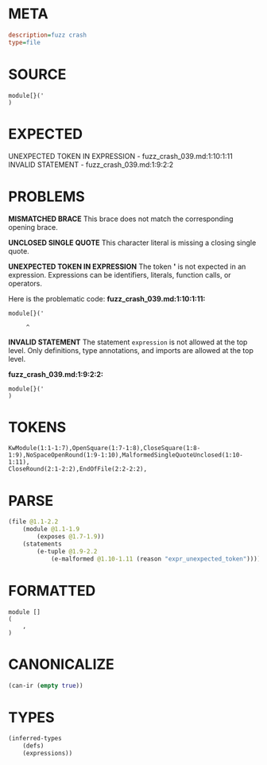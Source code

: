 # META
~~~ini
description=fuzz crash
type=file
~~~
# SOURCE
~~~roc
module[}('
)
~~~
# EXPECTED
UNEXPECTED TOKEN IN EXPRESSION - fuzz_crash_039.md:1:10:1:11
INVALID STATEMENT - fuzz_crash_039.md:1:9:2:2
# PROBLEMS
**MISMATCHED BRACE**
This brace does not match the corresponding opening brace.

**UNCLOSED SINGLE QUOTE**
This character literal is missing a closing single quote.

**UNEXPECTED TOKEN IN EXPRESSION**
The token **'** is not expected in an expression.
Expressions can be identifiers, literals, function calls, or operators.

Here is the problematic code:
**fuzz_crash_039.md:1:10:1:11:**
```roc
module[}('
```
         ^


**INVALID STATEMENT**
The statement `expression` is not allowed at the top level.
Only definitions, type annotations, and imports are allowed at the top level.

**fuzz_crash_039.md:1:9:2:2:**
```roc
module[}('
)
```


# TOKENS
~~~zig
KwModule(1:1-1:7),OpenSquare(1:7-1:8),CloseSquare(1:8-1:9),NoSpaceOpenRound(1:9-1:10),MalformedSingleQuoteUnclosed(1:10-1:11),
CloseRound(2:1-2:2),EndOfFile(2:2-2:2),
~~~
# PARSE
~~~clojure
(file @1.1-2.2
	(module @1.1-1.9
		(exposes @1.7-1.9))
	(statements
		(e-tuple @1.9-2.2
			(e-malformed @1.10-1.11 (reason "expr_unexpected_token")))))
~~~
# FORMATTED
~~~roc
module []
(
	,
)
~~~
# CANONICALIZE
~~~clojure
(can-ir (empty true))
~~~
# TYPES
~~~clojure
(inferred-types
	(defs)
	(expressions))
~~~
